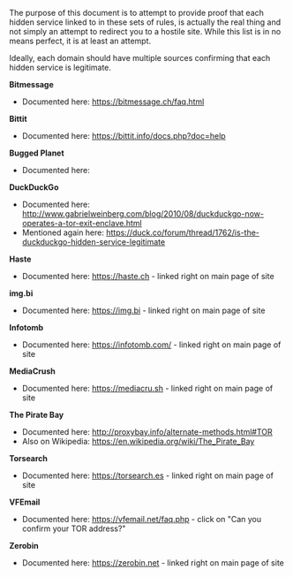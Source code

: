 The purpose of this document is to attempt to provide proof that each hidden service linked to in these sets of rules, is actually the real thing and not simply an attempt to redirect you to a hostile site. While this list is in no means perfect, it is at least an attempt.

Ideally, each domain should have multiple sources confirming that each hidden service is legitimate.

**Bitmessage**
* Documented here: https://bitmessage.ch/faq.html

**Bittit**
* Documented here: https://bittit.info/docs.php?doc=help

**Bugged Planet**
* Documented here: 

**DuckDuckGo**
* Documented here: http://www.gabrielweinberg.com/blog/2010/08/duckduckgo-now-operates-a-tor-exit-enclave.html
* Mentioned again here: https://duck.co/forum/thread/1762/is-the-duckduckgo-hidden-service-legitimate

**Haste**
* Documented here: https://haste.ch - linked right on main page of site

**img.bi**
* Documented here: https://img.bi - linked right on main page of site

**Infotomb**
* Documented here: https://infotomb.com/ - linked right on main page of site

**MediaCrush**
* Documented here: https://mediacru.sh - linked right on main page of site

**The Pirate Bay**
* Documented here: http://proxybay.info/alternate-methods.html#TOR
* Also on Wikipedia: https://en.wikipedia.org/wiki/The_Pirate_Bay

**Torsearch**
* Documented here: https://torsearch.es - linked right on main page of site

**VFEmail**
* Documented here: https://vfemail.net/faq.php - click on "Can you confirm your TOR address?"

**Zerobin**
* Documented here: https://zerobin.net - linked right on main page of site
